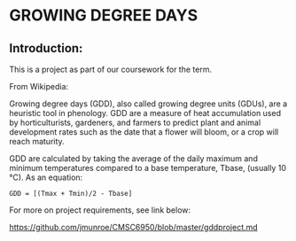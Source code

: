 # GROWING DEGREE DAYS

## Introduction:
This is a project as part of our coursework for the term.

From Wikipedia:

Growing degree days (GDD), also called growing degree units (GDUs), are a heuristic tool in phenology. 
GDD are a measure of heat accumulation used by horticulturists, gardeners, and farmers to predict plant and animal development rates such as the date that a flower will bloom, or a crop will reach maturity.


GDD are calculated by taking the average of the daily maximum and minimum temperatures compared to a base temperature, Tbase, (usually 10 °C). As an equation:

	GDD = [(Tmax + Tmin)/2 - Tbase]

For more on project requirements, see link below:

https://github.com/jmunroe/CMSC6950/blob/master/gddproject.md
